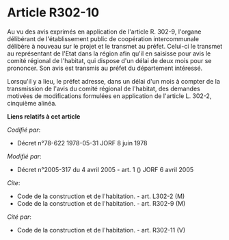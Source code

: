 # Article R302-10

Au vu des avis exprimés en application de l'article R. 302-9, l'organe délibérant de l'établissement public de coopération
intercommunale délibère à nouveau sur le projet et le transmet au préfet. Celui-ci le transmet au représentant de l'Etat dans
la région afin qu'il en saisisse pour avis le comité régional de l'habitat, qui dispose d'un délai de deux mois pour se
prononcer. Son avis est transmis au préfet du département intéressé.

Lorsqu'il y a lieu, le préfet adresse, dans un délai d'un mois à compter de la transmission de l'avis du comité régional de
l'habitat, des demandes motivées de modifications formulées en application de l'article L. 302-2, cinquième alinéa.

**Liens relatifs à cet article**

_Codifié par_:

  - Décret n°78-622 1978-05-31 JORF 8 juin 1978

_Modifié par_:

  - Décret n°2005-317 du 4 avril 2005 - art. 1 () JORF 6 avril 2005

_Cite_:

  - Code de la construction et de l'habitation. - art. L302-2 (M)
  - Code de la construction et de l'habitation. - art. R302-9 (M)

_Cité par_:

  - Code de la construction et de l'habitation. - art. R302-11 (V)
